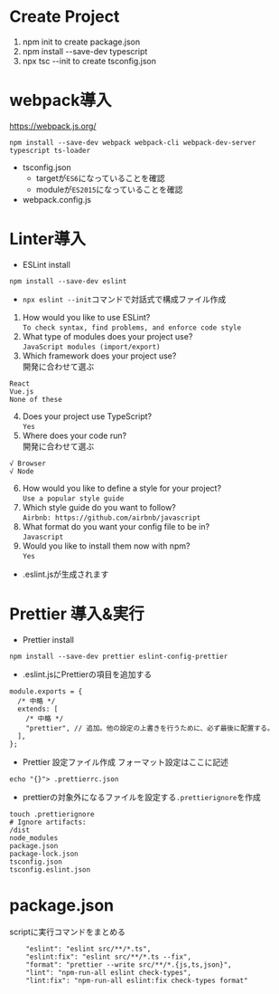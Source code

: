 # Create Project
1. npm init to create package.json
2. npm install --save-dev typescript
3. npx tsc --init to create tsconfig.json
# webpack導入
https://webpack.js.org/
```
npm install --save-dev webpack webpack-cli webpack-dev-server typescript ts-loader
```
- tsconfig.json
  - targetが`ES6`になっていることを確認
  - moduleが`ES2015`になっていることを確認
- webpack.config.js
# Linter導入
- ESLint install
```
npm install --save-dev eslint
```
- `npx eslint --init`コマンドで対話式で構成ファイル作成
1. How would you like to use ESLint?  
`To check syntax, find problems, and enforce code style`
2. What type of modules does your project use?  
`JavaScript modules (import/export)`
3. Which framework does your project use?  
開発に合わせて選ぶ
```
React
Vue.js
None of these
```
4. Does your project use TypeScript?  
`Yes`
5. Where does your code run?  
開発に合わせて選ぶ
```
√ Browser
√ Node
```
6. How would you like to define a style for your project?  
`Use a popular style guide`
7. Which style guide do you want to follow?  
`Airbnb: https://github.com/airbnb/javascript`
8. What format do you want your config file to be in?  
`Javascript`
9. Would you like to install them now with npm?  
`Yes`
- .eslint.jsが生成されます
# Prettier 導入&実行
- Prettier install
```
npm install --save-dev prettier eslint-config-prettier
```
- .eslint.jsにPrettierの項目を追加する
```
module.exports = {
  /* 中略 */
  extends: [
    /* 中略 */
    "prettier", // 追加。他の設定の上書きを行うために、必ず最後に配置する。
  ],
};
```
- Prettier 設定ファイル作成
フォーマット設定はここに記述
```
echo "{}"> .prettierrc.json
```
- prettierの対象外になるファイルを設定する`.prettierignore`を作成
```
touch .prettierignore
# Ignore artifacts:
/dist
node_modules
package.json
package-lock.json
tsconfig.json
tsconfig.eslint.json
```

# package.json
scriptに実行コマンドをまとめる
```
    "eslint": "eslint src/**/*.ts",
    "eslint:fix": "eslint src/**/*.ts --fix",
    "format": "prettier --write src/**/*.{js,ts,json}",
    "lint": "npm-run-all eslint check-types",
    "lint:fix": "npm-run-all eslint:fix check-types format"
```